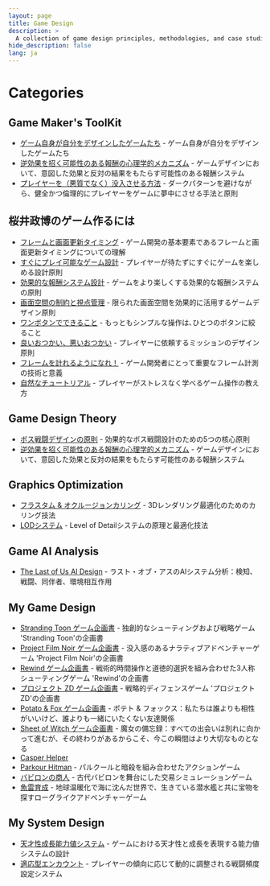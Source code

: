 ```yaml
---
layout: page
title: Game Design
description: >
  A collection of game design principles, methodologies, and case studies.
hide_description: false
lang: ja
---
```


# Categories

## Game Maker's ToolKit
* [ゲーム自身が自分をデザインしたゲームたち](game-design-itself) - ゲーム自身が自分をデザインしたゲームたち
* [逆効果を招く可能性のある報酬の心理学的メカニズム](adverse-reward-psychology) - ゲームデザインにおいて、意図した効果と反対の結果をもたらす可能性のある報酬システム
* [プレイヤーを（悪質でなく）没入させる方法](ethical-engagement) - ダークパターンを避けながら、健全かつ倫理的にプレイヤーをゲームに夢中にさせる手法と原則

## 桜井政博のゲーム作るには
* [フレームと画面更新タイミング](frame-timing) - ゲーム開発の基本要素であるフレームと画面更新タイミングについての理解
* [すぐにプレイ可能なゲーム設計](immediate-gameplay) - プレイヤーが待たずにすぐにゲームを楽しめる設計原則
* [効果的な報酬システム設計](reward-system) - ゲームをより楽しくする効果的な報酬システムの原則
* [画面空間の制約と視点管理](screen-space-management) - 限られた画面空間を効果的に活用するゲームデザイン原則
* [ワンボタンでできること](one-button-design) - もっともシンプルな操作は､ひとつのボタンに絞ること
* [良いおつかい、悪いおつかい](good-bad-errands) - プレイヤーに依頼するミッションのデザイン原則
* [フレームを計れるようになれ！](measure-frames) - ゲーム開発者にとって重要なフレーム計測の技術と意義
* [自然なチュートリアル](natural-tutorial) - プレイヤーがストレスなく学べるゲーム操作の教え方

## Game Design Theory
* [ボス戦闘デザインの原則](boss-fight-design) - 効果的なボス戦闘設計のための5つの核心原則
* [逆効果を招く可能性のある報酬の心理学的メカニズム](adverse-reward-psychology) - ゲームデザインにおいて、意図した効果と反対の結果をもたらす可能性のある報酬システム

## Graphics Optimization
* [フラスタム & オクルージョンカリング](culling-techniques) - 3Dレンダリング最適化のためのカリング技法
* [LODシステム](lod-system) - Level of Detailシステムの原理と最適化技法

## Game AI Analysis
* [The Last of Us AI Design](last-of-us-ai) - ラスト・オブ・アスのAIシステム分析：検知、戦闘、同伴者、環境相互作用

## My Game Design
* [Stranding Toon ゲーム企画書](stranding-toon) - 独創的なシューティングおよび戦略ゲーム 'Stranding Toon'の企画書
* [Project Film Noir ゲーム企画書](project-film-nori) - 没入感のあるナラティブアドベンチャーゲーム 'Project Film Noir'の企画書
* [Rewind ゲーム企画書](rewind) - 戦術的時間操作と道徳的選択を組み合わせた3人称シューティングゲーム 'Rewind'の企画書
* [プロジェクト ZD ゲーム企画書](project-zd) - 戦略的ディフェンスゲーム 'プロジェクト ZD'の企画書
* [Potato & Fox ゲーム企画書](potato-fox) - ポテト & フォックス：私たちは誰よりも相性がいいけど、誰よりも一緒にいたくない友達関係
* [Sheet of Witch ゲーム企画書](sheet-of-witch) - 魔女の備忘録：すべての出会いは別れに向かって進むが、その終わりがあるからこそ、今この瞬間はより大切なものとなる
* [Casper Helper]()
* [Parkour Hitman](https://github.com/Titane22/Titane22/blob/main/assets/PDF/%E3%83%91%E3%83%BC%E3%82%AF%E3%83%AB%C2%B7%E3%83%92%E3%83%83%E3%83%88%E3%83%9E%E3%83%B3.pdf) - パルクールと暗殺を組み合わせたアクションゲーム
* [バビロンの商人](https://github.com/Titane22/Titane22/blob/main/assets/PDF/%E3%83%90%E3%83%93%E3%83%AD%E3%83%B3%E3%81%AE%E5%95%86%E4%BA%BA.pdf) - 古代バビロンを舞台にした交易シミュレーションゲーム
* [魚雷育成](torpedo-raising) - 地球温暖化で海に沈んだ世界で、生きている潜水艦と共に宝物を探すローグライクアドベンチャーゲーム

## My System Design
* [天才性成長能力値システム](genius-growth-system) - ゲームにおける天才性と成長を表現する能力値システムの設計
* [適応型エンカウント](adaptive-encounter) - プレイヤーの傾向に応じて動的に調整される戦闘頻度設定システム 